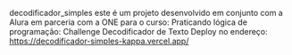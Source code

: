 decodificador_simples
este é um projeto desenvolvido em conjunto com a Alura em parceria com a ONE para o curso: Praticando lógica de programação: Challenge Decodificador de Texto
Deploy no endereço: https://decodificador-simples-kappa.vercel.app/
